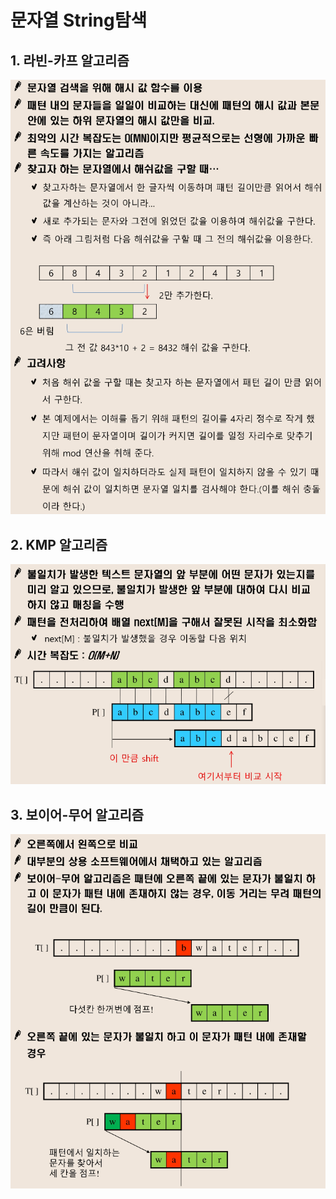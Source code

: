 ﻿# 문자열 String탐색

## 1. 라빈-카프 알고리즘
![라빈카프IMG](./String1.PNG)  

## 2. KMP 알고리즘
![KMPIMG](./String2.PNG)  

## 3. 보이어-무어 알고리즘
![보이어무어IMG](./String3.PNG)  
 